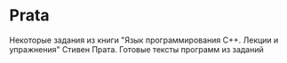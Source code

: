 # Prata
Некоторые задания из книги "Язык программирования C++. Лекции и упражнения" Стивен Прата. 
Готовые тексты программ из заданий
